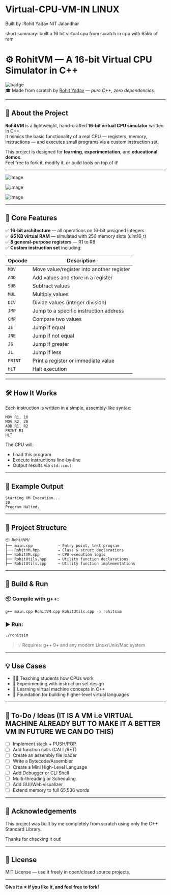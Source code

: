 # Virtual-CPU-VM-IN LINUX 
Built by :Rohit Yadav
          NIT Jalandhar
          
short summary: built a 16 bit virtual cpu from scratch in cpp with 65kb of ram

# ⚙️ RohitVM — A 16-bit Virtual CPU Simulator in C++

![badge](https://img.shields.io/badge/status-Working-brightgreen)  
🎓 Made from scratch by [Rohit Yadav](https://github.com/YourGitHubUsername) — *pure C++, zero dependencies.*

---

## 🚀 About the Project

**RohitVM** is a lightweight, hand-crafted **16-bit virtual CPU simulator** written in C++.  
It mimics the basic functionality of a real CPU — registers, memory, instructions — and executes small programs via a custom instruction set.

This project is designed for **learning**, **experimentation**, and **educational demos**.  
Feel free to fork it, modify it, or build tools on top of it!

---
![image](https://github.com/user-attachments/assets/31340bde-b08a-46b0-a677-36c5240fb175)

![image](https://github.com/user-attachments/assets/b2b431b0-9131-4b46-a5b9-4dde33ac5243)

![image](https://github.com/user-attachments/assets/83ce8a82-4b58-4aaf-bf68-39674171b9aa)


---

## 🧠 Core Features

✅ **16-bit architecture** — all operations on 16-bit unsigned integers  
✅ **65 KB virtual RAM** — simulated with 256 memory slots (uint16_t)  
✅ **8 general-purpose registers** — R1 to R8  
✅ **Custom instruction set** including:

| Opcode   | Description                             |
|----------|-----------------------------------------|
| `MOV`    | Move value/register into another register |
| `ADD`    | Add values and store in a register       |
| `SUB`    | Subtract values                          |
| `MUL`    | Multiply values                          |
| `DIV`    | Divide values (integer division)         |
| `JMP`    | Jump to a specific instruction address   |
| `CMP`    | Compare two values                       |
| `JE`     | Jump if equal                            |
| `JNE`    | Jump if not equal                        |
| `JG`     | Jump if greater                          |
| `JL`     | Jump if less                             |
| `PRINT`  | Print a register or immediate value      |
| `HLT`    | Halt execution                           |

---

## 🛠️ How It Works

Each instruction is written in a simple, assembly-like syntax:

```
MOV R1, 10
MOV R2, 20
ADD R1, R2
PRINT R1
HLT
```

The CPU will:
- Load this program
- Execute instructions line-by-line
- Output results via `std::cout`

---

## 🧪 Example Output

```
Starting VM Execution...
30
Program Halted.
```

---

## 📁 Project Structure

```
📦 RohitVM/
├── main.cpp           → Entry point, test program
├── RohitVM.hpp        → Class & struct declarations
├── RohitVM.cpp        → CPU execution logic
├── RohitUtils.hpp     → Utility function declarations
├── RohitUtils.cpp     → Utility function implementations
```

---

## 🧩 Build & Run

### 📦 Compile with g++:

```bash
g++ main.cpp RohitVM.cpp RohitUtils.cpp -o rohitsim
```

### ▶️ Run:

```bash
./rohitsim
```

> 💡 Requires: g++ 9+ and any modern Linux/Unix/Mac system

---

## 💡 Use Cases

- 🧑‍🎓 Teaching students how CPUs work
- 🔬 Experimenting with instruction set design
- 🧪 Learning virtual machine concepts in C++
- 🧱 Foundation for building higher-level virtual languages

---

## 📌 To-Do / Ideas (IT IS A VM i.e VIRTUAL MACHINE ALREADY BUT TO MAKE IT A BETTER VM IN FUTURE WE CAN DO THIS)

- [ ] Implement stack + PUSH/POP
- [ ] Add function calls (CALL/RET)
- [ ] Create an assembly file loader
- [ ] Write a Bytecode/Assembler
- [ ] Create a Mini High-Level Language
- [ ] Add Debugger or CLI Shell
- [ ] Multi-threading or Scheduling
- [ ] Add GUI/Web visualizer
- [ ] Extend memory to full 65,536 words

---

## 🙏 Acknowledgements

This project was built by me completely from scratch using only the C++ Standard Library.  

Thanks for checking it out!

---

## 📜 License

MIT License — use it freely in open/closed source projects.

---

**Give it a ⭐ if you like it, and feel free to fork!**

